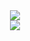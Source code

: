<div align=center>
  <a href="https://github.com/Codejune/Codejune">
    <img align="center" src="https://github-readme-stats.vercel.app/api?username=Codejune&show_icons=true&theme=gradient&&count_private=true" />
  </a>
  <br/>
  <a href="https://github.com/Codejune?tab=repositories">
    <img align="center" src="https://github-readme-stats.vercel.app/api/top-langs/?username=codejune&hide=css,html,postscript,javascript,less,scss&layout=compact" />
  </a>
</div>

<!--
**Codejune/Codejune** is a ✨ _special_ ✨ repository because its `README.md` (this file) appears on your GitHub profile.

Here are some ideas to get you started:

- 🔭 I’m currently working on ...
- 🌱 I’m currently learning ...
- 👯 I’m looking to collaborate on ...
- 🤔 I’m looking for help with ...
- 💬 Ask me about ...
- 📫 How to reach me: ...
- 😄 Pronouns: ...
- ⚡ Fun fact: ...
-->
